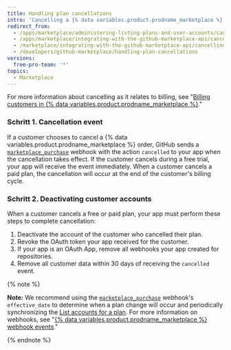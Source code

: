```yaml
---
title: Handling plan cancellations
intro: 'Cancelling a {% data variables.product.prodname_marketplace %} app triggers the [`marketplace_purchase` event](/marketplace/integrating-with-the-github-marketplace-api/github-marketplace-webhook-events) webhook with the `cancelled` action, which kicks off the cancellation flow.'
redirect_from:
  - /apps/marketplace/administering-listing-plans-and-user-accounts/cancelling-plans/
  - /apps/marketplace/integrating-with-the-github-marketplace-api/cancelling-plans/
  - /marketplace/integrating-with-the-github-marketplace-api/cancelling-plans
  - /developers/github-marketplace/handling-plan-cancellations
versions:
  free-pro-team: '*'
topics:
  - Marketplace
---
```


For more information about cancelling as it relates to billing, see "[Billing customers in {% data variables.product.prodname_marketplace %}](/apps//marketplace/administering-listing-plans-and-user-accounts/billing-customers-in-github-marketplace)."

### Schritt 1. Cancellation event

If a customer chooses to cancel a {% data variables.product.prodname_marketplace %} order, GitHub sends a [`marketplace_purchase`](/marketplace/integrating-with-the-github-marketplace-api/github-marketplace-webhook-events/) webhook with the action `cancelled` to your app when the cancellation takes effect. If the customer cancels during a free trial, your app will receive the event immediately. When a customer cancels a paid plan, the cancellation will occur at the end of the customer's billing cycle.

### Schritt 2. Deactivating customer accounts

When a customer cancels a free or paid plan, your app must perform these steps to complete cancellation:

1. Deactivate the account of the customer who cancelled their plan.
1. Revoke the OAuth token your app received for the customer.
1. If your app is an OAuth App, remove all webhooks your app created for repositories.
1. Remove all customer data within 30 days of receiving the `cancelled` event.

{% note %}

**Note:** We recommend using the [`marketplace_purchase`](/marketplace/integrating-with-the-github-marketplace-api/github-marketplace-webhook-events/) webhook's `effective_date` to determine when a plan change will occur and periodically synchronizing the [List accounts for a plan](/rest/reference/apps#list-accounts-for-a-plan). For more information on webhooks, see "[{% data variables.product.prodname_marketplace %} webhook events](/marketplace/integrating-with-the-github-marketplace-api/github-marketplace-webhook-events/)."

{% endnote %}
